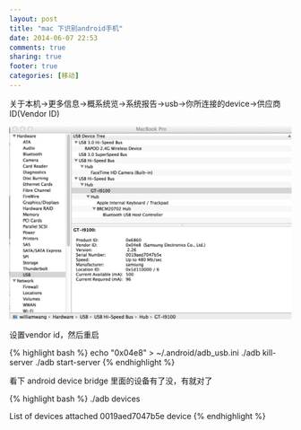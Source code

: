 ```yaml
---
layout: post
title: "mac 下识别android手机"
date: 2014-06-07 22:53
comments: true
sharing: true
footer: true
categories: [移动]
---
```


关于本机->更多信息->概系统览->系统报告->usb->你所连接的device->供应商ID(Vendor ID)

![Vendor ID](/images/post/adb.jpg)

设置vendor id，然后重启

{% highlight bash %}
echo "0x04e8" > ~/.android/adb_usb.ini
./adb kill-server
./adb start-server
{% endhighlight %}

看下 android device bridge 里面的设备有了没，有就对了

{% highlight bash %}
./adb devices

List of devices attached
0019aed7047b5e  device
{% endhighlight %}

